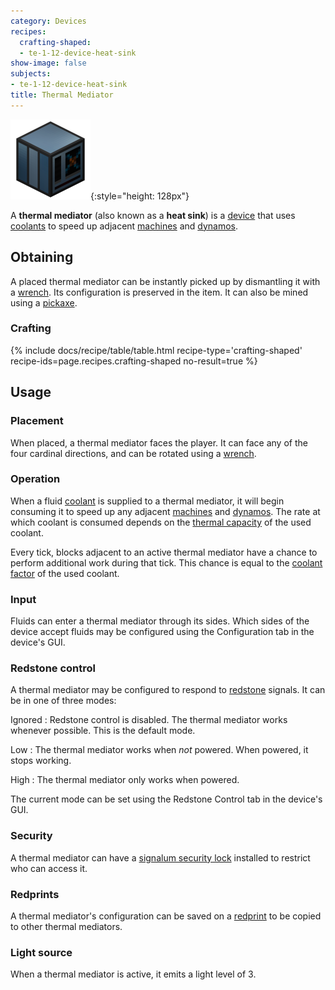 ```yaml
---
category: Devices
recipes:
  crafting-shaped:
  - te-1-12-device-heat-sink
show-image: false
subjects:
- te-1-12-device-heat-sink
title: Thermal Mediator
---
```


![Thermal mediator](/assets/images/docs/1.12/thermal-expansion/thermal-mediator.png){:style="height: 128px"}


A **thermal mediator** (also known as a **heat sink**) is a
[device](../devices/) that uses [coolants](../coolants/) to speed up
adjacent [machines](../machines/) and [dynamos](../dynamos/).


Obtaining
---------

A placed thermal mediator can be instantly picked up by dismantling it with a
[wrench](../../wrenches/). Its configuration is preserved in the item. It can
also be mined using a [pickaxe](https://minecraft.gamepedia.com/Pickaxe).

### Crafting
{% include docs/recipe/table/table.html recipe-type='crafting-shaped' recipe-ids=page.recipes.crafting-shaped no-result=true %}


Usage
-----

### Placement
When placed, a thermal mediator faces the player. It can face any of the four
cardinal directions, and can be rotated using a [wrench](../../wrenches/).

### Operation
When a fluid [coolant](../coolants/) is supplied to a thermal mediator, it
will begin consuming it to speed up any adjacent [machines](../machines/) and
[dynamos](../dynamos/). The rate at which coolant is consumed depends on the
[thermal capacity](../coolants/#usage) of the used coolant.

Every tick, blocks adjacent to an active thermal mediator have a chance to
perform additional work during that tick. This chance is equal to the [coolant
factor](../coolants/#usage) of the used coolant.

### Input
Fluids can enter a thermal mediator through its sides. Which sides of the device
accept fluids may be configured using the Configuration tab in the device's GUI.

### Redstone control
A thermal mediator may be configured to respond to
[redstone](https://minecraft.gamepedia.com/Redstone) signals. It can be in one
of three modes:

Ignored
: Redstone control is disabled. The thermal mediator works whenever possible.
This is the default mode.

Low
: The thermal mediator works when *not* powered. When powered, it stops working.

High
: The thermal mediator only works when powered.

The current mode can be set using the Redstone Control tab in the device's GUI.

### Security
A thermal mediator can have a [signalum security
lock](../../thermal-foundation/signalum-security-lock/) installed to restrict who can access it.

### Redprints
A thermal mediator's configuration can be saved on a [redprint](../../thermal-foundation/redprint/)
to be copied to other thermal mediators.

### Light source
When a thermal mediator is active, it emits a light level of 3.
